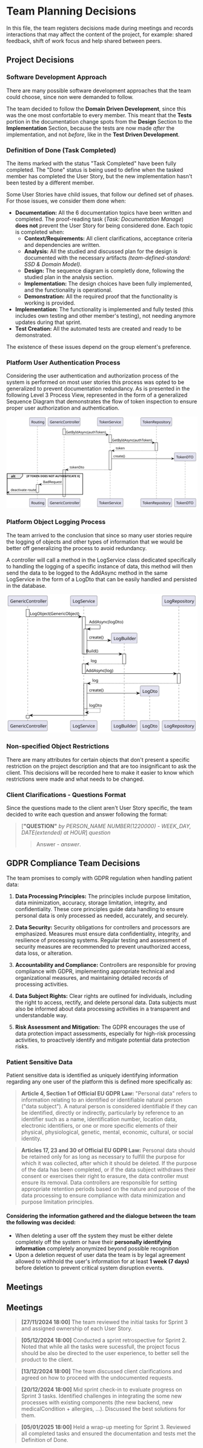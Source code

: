# Team Planning Decisions

In this file, the team registers decisions made during meetings and records interactions that may affect the content of the project, for example: shared feedback, shift of work focus and help shared between peers.

## Project Decisions

### Software Development Approach

There are many possible software development approaches that the team could choose, since non were demanded to follow.

The team decided to follow the **Domain Driven Development**, since this was the one most confortable to every member. This meant that the **Tests** portion in the documentation change spots from the **Design** Section to the **Implementation** Section, because the tests are now made *after* the implementation, and not *before*, like in the **Test Driven Development**.

### Definition of Done (Task Completed)

The items marked with the status "Task Completed" have been fully completed.
The "Done" status is being used to define when the tasked member has completed the User Story, but the new implementation hasn't been tested by a different member.

Some User Stories have child issues, that follow our defined set of phases. For those issues, we consider them done when:

- **Documentation:** All the 6 documentation topics have been written and completed. The proof-reading task (*Task: Documentation Manage*) **does not** prevent the User Story for being considered done.
  Each topic is completed when:
  - **Context/Requirements:** All client clarifications, acceptance criteria and dependencies are written.
  - **Analysis:** All the studied and discussed plan for the design is documented with the necessary artifacts *(team-defined-standard: SSD & Domain Model)*.
  - **Design:** The sequence diagram is completly done, following the studied plan in the analysis section.
  - **Implementation:** The design choices have been fully implemented, and the functionality is operational.
  - **Demonstration:** All the required proof that the functionality is working is provided.
- **Implementation:** The functionality is implemented and  fully tested (this includes own testing and other member's testing), not needing anymore updates during that sprint.
- **Test Creation:** All the automated tests are created and ready to be demonstrated.

The existence of these issues depend on the group element's preference.

### Platform User Authentication Process

Considering the user authentication and authorization process of the system is performed on most user stories this process was opted to be generalized to prevent documentation redundancy.
As is presented in the following Level 3 Process View, represented in the form of a generalized Sequence Diagram that demonstrates the flow of token inspection to ensure proper user authorization and authentication.

![AuthUser](/docs/global-artifacts/SD/AuthUser.svg)

### Platform Object Logging Process

The team arrived to the conclusion that since so many user stories require the logging of objects and other types of information that we would be better off generalizing the process to avoid redundancy.

A controller will call a method in the LogService class dedicated specifically to handling the logging of a specific instance of data, this method will then send the data to be logged to the AddAsync method in the same LogService in the form of a LogDto that can be easily handled and persisted in the database.

![Log-Object-SD](/docs/global-artifacts/SD/Log-Object-SD.svg)

### Non-specified Object Restrictions

There are many attributes for certain objects that don't present a specific restriction on the project description and that are too insignificant to ask the client.
This decisions will be recorded here to make it easier to know which restrictions were made and what needs to be changed.

### Client Clarifications - Questions Format

Since the questions made to the client aren't User Story specific, the team decided to write each question and answer following the format:

>[**"QUESTION"** *by PERSON_NAME NUMBER(1220000) - WEEK_DAY, DATE(extended) at HOUR*]
>*question*
>> Answer - *answer*.

## GDPR Compliance Team Decisions

The team promises to comply with GDPR regulation when handling patient data:

1. **Data Processing Principles:** The principles include purpose limitation, data minimization, accuracy, storage limitation, integrity, and confidentiality. These core principles guide data handling to ensure personal data is only processed as needed, accurately, and securely.

2. **Data Security:** Security obligations for controllers and processors are emphasized. Measures must ensure data confidentiality, integrity, and resilience of processing systems. Regular testing and assessment of security measures are recommended to prevent unauthorized access, data loss, or alteration.

3. **Accountability and Compliance:** Controllers are responsible for proving compliance with GDPR, implementing appropriate technical and organizational measures, and maintaining detailed records of processing activities.

4. **Data Subject Rights:** Clear rights are outlined for individuals, including the right to access, rectify, and delete personal data. Data subjects must also be informed about data processing activities in a transparent and understandable way.

5. **Risk Assessment and Mitigation:** The GDPR encourages the use of data protection impact assessments, especially for high-risk processing activities, to proactively identify and mitigate potential data protection risks.

### Patient Sensitive Data

Patient sensitive data is identified as uniquely identifying information regarding any one user of the platform this is defined more specifically as:

>**Article 4, Section 1 of Official EU GDPR Law:** "Personal data" refers to information relating to an identified or identifiable natural person ("data subject"). A natural person is considered identifiable if they can be identified, directly or indirectly, particularly by reference to an identifier such as a name, identification number, location data, electronic identifiers, or one or more specific elements of their physical, physiological, genetic, mental, economic, cultural, or social identity.

>**Articles 17, 23 and 30 of Official EU GDPR Law:** Personal data should be retained only for as long as necessary to fulfill the purpose for which it was collected, after which it should be deleted. If the purpose of the data has been completed, or if the data subject withdraws their consent or exercises their right to erasure, the data controller must ensure its removal. Data controllers are responsible for setting appropriate retention periods based on the nature and purpose of the data processing to ensure compliance with data minimization and purpose limitation principles.

#### Considering the information gathered and the dialogue between the team the following was decided:

- When deleting a user off the system they must be either delete completely off the system or have their **personally identifying information** completely anonymized beyond possible recognition
- Upon a deletion request of user data the team is by legal agreement allowed to withhold the user's information for at least **1 week (7 days)** before deletion to prevent critical system disruption events.

## Meetings

## Meetings

> **[27/11/2024 18:00]**
> The team reviewed the initial tasks for Sprint 3 and assigned ownership of each User Story.

> **[05/12/2024 18:00]**
> Conducted a sprint retrospective for Sprint 2. Noted that while all the tasks were sucessfull, the project focus should be also be directed to the user experience, to better sell the product to the client.

> **[13/12/2024 18:00]**
> The team discussed client clarifications and agreed on how to proceed with the undocumented requests.

> **[20/12/2024 18:00]**
> Mid sprint check-in to evaluate progress on Sprint 3 tasks. Identified challenges in integrating the some new processes with existing components (the new backend, new medicalCondition + allergies, ...). Discussed the best solutions for them.

> **[05/01/2025 18:00]**
> Held a wrap-up meeting for Sprint 3. Reviewed all completed tasks and ensured the documentation and tests met the Definition of Done.
